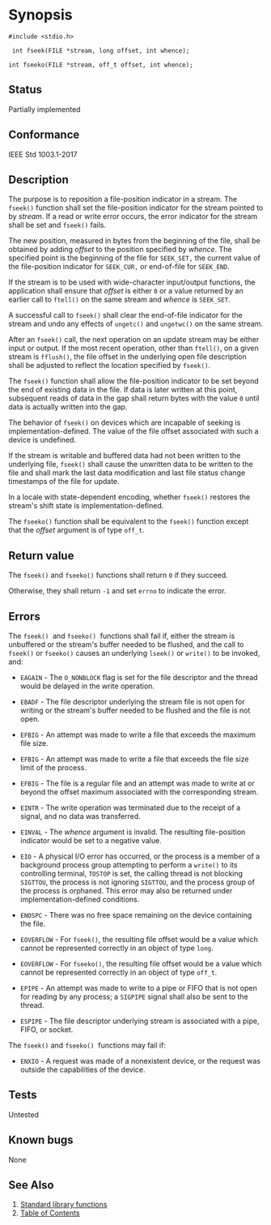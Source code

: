 # Synopsis 
`#include <stdio.h>`</br>

` int fseek(FILE *stream, long offset, int whence);`</br>

`int fseeko(FILE *stream, off_t offset, int whence);`</br>

## Status
Partially implemented
## Conformance
IEEE Std 1003.1-2017
## Description


The purpose is to reposition a file-position indicator in a stream. The `fseek()` function shall set the file-position indicator for the stream pointed to by _stream_. If a read or write
error occurs, the error indicator for the stream shall be set and `fseek()` fails.

The new position, measured in bytes from the beginning of the file, shall be obtained by adding _offset_ to the position
specified by _whence_. The specified point is the beginning of the file for `SEEK_SET,` the current value of the file-position
indicator for `SEEK_CUR,` or end-of-file for `SEEK_END`.

If the stream is to be used with wide-character input/output functions, the application shall ensure that _offset_ is
either `0` or a value returned by an earlier call to `ftell()` on the same stream and
_whence_ is `SEEK_SET`.

A successful call to `fseek()` shall clear the end-of-file indicator for the stream and undo any effects of `ungetc()` and `ungetwc()` on the same stream.

After an `fseek()` call, the next operation on an update stream may be either input or output.
If the most recent operation, other than `ftell()`, on a given stream is `fflush()`, the file offset in the underlying open file description shall be adjusted to
reflect the location specified by `fseek()`.

The `fseek()` function shall allow the file-position indicator to be set beyond the end of existing data in the file. If
data is later written at this point, subsequent reads of data in the gap shall return bytes with the value `0` until data is actually
written into the gap.

The behavior of `fseek()` on devices which are incapable of seeking is implementation-defined. The value of the file offset
associated with such a device is undefined.

If the stream is writable and buffered data had not been written to the underlying file, `fseek()` shall cause the
unwritten data to be written to the file and shall mark the last data modification and last file status change timestamps of the
file for update.

In a locale with state-dependent encoding, whether `fseek()` restores the stream's shift state is
implementation-defined.

The `fseeko()` function shall be equivalent to the `fseek()` function except that the _offset_ argument is of
type `off_t`. 


## Return value


The `fseek()` and `fseeko()` functions shall return `0` if they succeed.

Otherwise, they shall return `-1` and set `errno` to indicate the error.


## Errors


The `fseek()`    and `fseeko()` 
 functions shall fail if, either the stream is unbuffered or the stream's buffer needed to be flushed, and
the call to `fseek()` or `fseeko()` causes an underlying `lseek()` or `write()` to be invoked, and: 


 * `EAGAIN` - The `O_NONBLOCK` flag is set for the file descriptor and the thread would be delayed in the write operation. 

 * `EBADF` - The file descriptor underlying the stream file is not open for writing or the stream's buffer needed to be flushed and the file is
not open. 

 * `EFBIG` - An attempt was made to write a file that exceeds the maximum file size. 

 * `EFBIG` - An attempt was made to write a file that exceeds the file size limit of the process. 

 * `EFBIG` - The file is a regular file and an attempt was made to write at or beyond the offset maximum associated with the corresponding
stream. 

 * `EINTR` - The write operation was terminated due to the receipt of a signal, and no data was transferred. 

 * `EINVAL` - The _whence_ argument is invalid. The resulting file-position indicator would be set to a negative value. 

 * `EIO` - A physical I/O error has occurred, or the process is a member of a background process group attempting to perform a `write()` to its controlling terminal, `TOSTOP` is set, the calling thread is not blocking
`SIGTTOU`, the process is not ignoring `SIGTTOU`, and the process group of the process is orphaned. This error may also be returned
under implementation-defined conditions. 

 * `ENOSPC` - There was no free space remaining on the device containing the file. 

 * `EOVERFLOW` - For `fseek()`, the resulting file offset would be a value which cannot be represented correctly in an object of type
`long`. 

 * `EOVERFLOW` - For `fseeko()`, the resulting file offset would be a value which cannot be represented correctly in an object of type
`off_t`. 

 * `EPIPE` - An attempt was made to write to a pipe or FIFO that is not open for reading by any process; a `SIGPIPE` signal shall also be sent to the
thread. 

 * `ESPIPE` - The file descriptor underlying stream is associated with a pipe, FIFO, or socket. 

The `fseek()` and `fseeko()` 
 functions may fail if:

 * `ENXIO` - A request was made of a nonexistent device, or the request was outside the capabilities of the device. 



## Tests

Untested

## Known bugs

None

## See Also 
1. [Standard library functions](../README.md)
2. [Table of Contents](../../../README.md)
